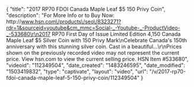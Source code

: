 {
    "title": "2017 RP70 FDOI Canada Maple Leaf $5 150 Privy Coin",
    "description": "For More Info or to Buy Now: http:\/\/www.hsn.com\/products\/seo\/8323271?rdr=1&sourceid=youtube&cm_mmc=Social-_-Youtube-_-ProductVideo-_-533680\r\n2017 RP70 First Day of Issue Limited Edition 4,150 Canada Maple Leaf $5 Silver Coin with 150 Privy Mark\nCelebrate Canada's 150th anniversary with this stunning silver coin. Cast in a beautiful...\r\nPrices shown on the previously recorded video may not represent the current price.  View hsn.com to view the current selling price. HSN Item #533680",
    "videoid": "112349504",
    "date_created": "1483246595",
    "date_modified": "1503419832",
    "type": "captivate",
    "layout": "video",
    "url": "\/v\/2017-rp70-fdoi-canada-maple-leaf-5-150-privy-coin\/112349504"
}